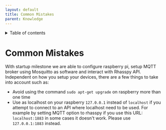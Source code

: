 ```yaml
---
layout: default
title: Common Mistakes
parent: Knowledge
---
```


<details close markdown="block">
  <summary>
    Table of contents
  </summary>
  {: .text-delta }
1. TOC
{:toc}
</details>

# Common Mistakes

With startup milestone we are able to configure raspberry pi, setup MQTT broker using Mosquitto as software and 
interact with Rhasspy API.
Independent on how you setup your devices, there are a few things to take into account such as:

- Avoid using the  command ` sudo apt-get upgrade ` on raspberry more than one time
- Use as localhost on your raspberry `127.0.0.1` instead of `localhost` if you attempt to connect to an API 
  where localhost need to be used. For example by setting MQTT option to rhasspy if you use this URL: `localhost:1883` 
  in some cases it doesn't work. Please use ` 127.0.0.1:1883` instead.